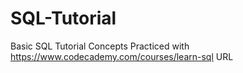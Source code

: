 # SQL-Tutorial
Basic SQL Tutorial Concepts Practiced with https://www.codecademy.com/courses/learn-sql URL
